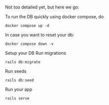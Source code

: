Not too detailed yet, but here we go:

To run the DB quickly using docker compose, do 

```
docker compose up -d
```

In case you want to reset your db:

```
docker compose down -v
```

Setup your DB
Run migrations

```
rails db:migrate
```

Run seeds

```
rails db:seed
```

Run your app

```
rails serve
```
